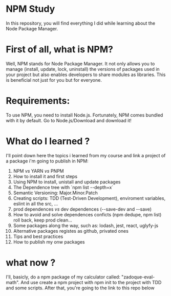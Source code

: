 # NPM Study
In this repository, you will find everything I did while learning about the Node Package Manager.

# First of all, what is NPM?
Well, NPM stands for Node Package Manager. It not only allows you to manage (install, update, lock, uninstall) the versions of packages used in your project but also enables developers to share modules as libraries. This is beneficial not just for you but for everyone.

# Requirements:
To use NPM, you need to install Node.js. Fortunately, NPM comes bundled with it by default.
Go to Node.js/Download and download it!

# What do I learned ?

I'll point down here the topics i learned from my course and link a project of a package i'm going to publish in NPM:

<ol>
    <li> NPM <i>vs</i> YARN <i>vs</i> PNPM</li>
    <li>How to install it and first steps</li>
    <li>Using NPM to install, unistall and update packages</li>
    <li>The Dependence tree with `npm list --depth=x`</li>
    <li>Semantic Versioning: Major.Minor.Patch</li>
    <li>Creating scripts: TDD (Test-Driven Development), enviroment variables, eslint in all the src, ...</li>
    <li>prod dependences <i>vs</i> dev dependences (--save-dev and --save)</li>
    <li>How to avoid and solve dependences conficts (npm dedupe, npm list) roll back, keep prod clean...</li>
    <li>Some packages along the way, such as: lodash, jest, react, uglyfy-js</li>
    <li>Alternative packages registes as github, privated ones</li>
    <li>Tips and best practices</li>
    <li>How to publish my onw packages</li>
</ol>

# what now ?

I'll, basicly, do a npm package of my calculator called: "zadoque-eval-math". And use create a npm project with npm init to the project with TDD and some scripts. After that, you're going to the link to this repo below